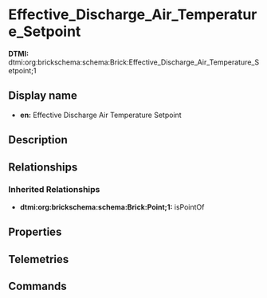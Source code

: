 # Effective_Discharge_Air_Temperature_Setpoint
**DTMI:** dtmi:org:brickschema:schema:Brick:Effective_Discharge_Air_Temperature_Setpoint;1
## Display name
- **en:** Effective Discharge Air Temperature Setpoint
## Description
## Relationships
### Inherited Relationships
* **dtmi:org:brickschema:schema:Brick:Point;1:** isPointOf
## Properties
## Telemetries
## Commands
